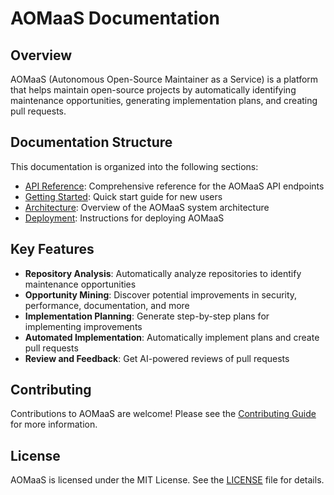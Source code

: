 # AOMaaS Documentation

## Overview

AOMaaS (Autonomous Open-Source Maintainer as a Service) is a platform that helps maintain open-source projects by automatically identifying maintenance opportunities, generating implementation plans, and creating pull requests.

## Documentation Structure

This documentation is organized into the following sections:

- [API Reference](api_reference.md): Comprehensive reference for the AOMaaS API endpoints
- [Getting Started](getting_started.md): Quick start guide for new users
- [Architecture](architecture.md): Overview of the AOMaaS system architecture
- [Deployment](deployment.md): Instructions for deploying AOMaaS

## Key Features

- **Repository Analysis**: Automatically analyze repositories to identify maintenance opportunities
- **Opportunity Mining**: Discover potential improvements in security, performance, documentation, and more
- **Implementation Planning**: Generate step-by-step plans for implementing improvements
- **Automated Implementation**: Automatically implement plans and create pull requests
- **Review and Feedback**: Get AI-powered reviews of pull requests

## Contributing

Contributions to AOMaaS are welcome! Please see the [Contributing Guide](contributing.md) for more information.

## License

AOMaaS is licensed under the MIT License. See the [LICENSE](../LICENSE) file for details.